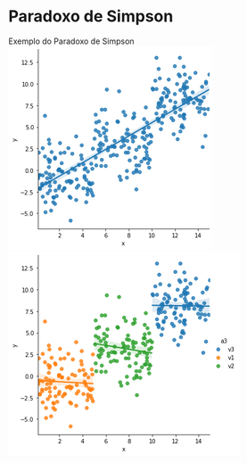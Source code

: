 # Paradoxo de Simpson

Exemplo do Paradoxo de Simpson
![alt text](https://github.com/Juliogallinaro/simpson/blob/main/simpson1.png)
![alt text](https://github.com/Juliogallinaro/simpson/blob/main/simpson2.png)
